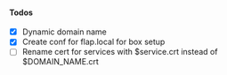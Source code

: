 #### Todos

-   [x] Dynamic domain name
-   [x] Create conf for flap.local for box setup
-   [ ] Rename cert for services with $service.crt instead of $DOMAIN_NAME.crt
